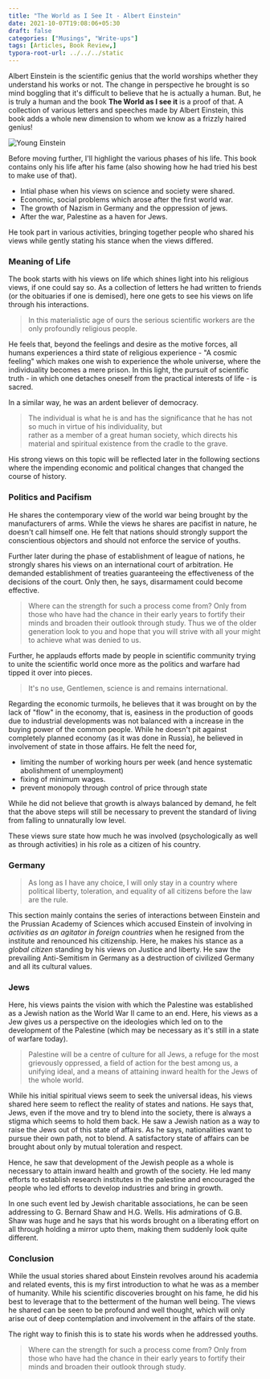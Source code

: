 ```yaml
---
title: "The World as I See It - Albert Einstein"
date: 2021-10-07T19:08:06+05:30
draft: false
categories: ["Musings", "Write-ups"]
tags: [Articles, Book Review,]
typora-root-url: ../../../static
---
```


Albert Einstein is the scientific genius that the world worships whether they understand his works or not. The change in perspective he brought is so mind boggling that it's difficult to believe that he is actually a human. But, he is truly a human and the book **The World as I see it** is a proof of that. A collection of various letters and speeches made by Albert Einstein,  this book adds a whole new dimension to whom we know as a frizzly haired genius! 

![Young Einstein](https://i.pinimg.com/736x/61/3c/cb/613ccb969f25b7309e968420d3c0ebba.jpg)

Before moving further, I'll highlight the various phases of his life. This book contains only his life after his fame (also showing how he had tried his best to make use of that).
- Intial phase when his views on science and society were shared.
- Economic, social problems which arose after the first world war.
- The growth of Nazism in Germany and the oppression of jews.
- After the war, Palestine as a haven for Jews.

He took part in various activities, bringing together people who shared his views while gently stating his stance when the views differed. 

### Meaning of Life
The book starts with his views on life which shines light into his religious views, if one could say so.  As a collection of letters he had written to friends (or the obituaries if one is demised), here one gets to see his views on life through his interactions. 

> In this materialistic age of ours the serious scientific workers are the only profoundly religious people.

He feels that, beyond the feelings and desire as the motive forces, all humans experiences a third state of religious experience - "A cosmic feeling" which makes one wish to experience the whole universe, where the individuality becomes a mere prison. In this light, the pursuit of scientific truth - in which one detaches oneself from the practical interests of life - is sacred.

In a similar way, he was an ardent believer of democracy. 

> The individual is what he is and has the significance that he has not so much in virtue of his individuality, but  
rather as a member of a great human society, which directs his material and spiritual existence from the cradle to the grave.

His strong views on this topic will be reflected later in the following sections where the impending economic and political changes that changed the course of history.

### Politics and Pacifism

He shares the contemporary view of the world war being brought by the manufacturers of arms. While the views he shares are pacifist in nature, he doesn't call himself one. He felt that nations should strongly support the conscientious objectors and should not enforce the service of youths. 

Further later during the phase of establishment of league of nations, he strongly shares his views on an international court of arbitration. He demanded establishment of treaties guaranteeing the effectiveness of the decisions of the court. Only then, he says, disarmament could become effective. 
> Where can the strength for such a process come from? Only from those who have had the chance in their early years to fortify their minds and broaden their outlook through study. Thus we of the older generation look to you and hope that you will strive with all your might to achieve what was denied to us.

Further, he applauds efforts made by people in scientific community trying to unite the scientific world once more as the politics and warfare had tipped it over into pieces. 

> It's no use, Gentlemen, science is and remains international.

Regarding the economic turmoils, he believes that it was brought on by the lack of "flow" in the economy, that is, easiness in the production of goods due to industrial developments was not balanced with a increase in the buying power of the common people. While he doesn't pit against completely planned economy (as it was done in Russia), he believed in involvement of state in those affairs. He felt the need for,
- limiting the number of working hours per week (and hence systematic abolishment of unemployment)
- fixing of minimum wages.
- prevent monopoly through control of price through state

While he did not believe that growth is always balanced by demand, he felt that the above steps will still be necessary to prevent the standard of living from falling to unnaturally low level. 

These views sure state how much he was involved (psychologically as well as through activities) in his role as a citizen of his country.

### Germany
> As long as I have any choice, I will only stay in a country where political liberty, toleration, and equality of all citizens before the law are the rule.

This section mainly contains the series of interactions between Einstein and the Prussian Academy of Sciences which accused Einstein of involving in *activities as an agitator in foreign countries* when he resigned from the institute and renounced his citizenship. Here, he makes his stance as a *global citizen* standing by his views on Justice and liberty. He saw the  prevailing Anti-Semitism in Germany as a destruction of civilized Germany and all its cultural values.

### Jews
Here, his views paints the vision with which the Palestine was established as a Jewish nation as the World War II came to an end. Here, his views as a Jew gives us a perspective on the ideologies which led on to the development of the Palestine (which may be necessary as it's still in a state of warfare today).
> Palestine will be a centre of culture for all Jews, a refuge for the most grievously oppressed, a field of action for the best among us, a unifying ideal, and a means of attaining inward health for the Jews of the whole world.

While his initial spiritual views seem to seek the universal ideas, his views shared here seem to reflect the reality of states and nations. He says that, Jews, even if the move and try to blend into the society, there is always a stigma which seems to hold them back. He saw a Jewish nation as a way to raise the Jews out of this state of affairs. As he says, nationalities want to pursue their own path, not to blend. A satisfactory state of affairs can be brought about only by mutual toleration and respect. 

Hence, he saw that development of the Jewish people as a whole is necessary to attain inward health and growth of the society. He led many efforts to establish research institutes in the palestine and encouraged the people who led efforts to develop industries and bring in growth. 

In one such event led by Jewish charitable associations, he can be seen addressing to G. Bernard Shaw and H.G. Wells. His admirations of G.B. Shaw was huge and he says that his words brought on a liberating effort on all through holding a mirror upto them, making them suddenly look quite different.

### Conclusion

While the usual stories shared about Einstein revolves around his academia and related events, this is my first introduction to what he was as a member of humanity. While his scientific discoveries brought on his fame, he did his best to leverage that to the betterment of the human well being. The views he shared can be seen to be profound and well thought, which will only arise out of deep contemplation and involvement in the affairs of the state. 

The right way to finish this is to state his words when he addressed youths.

> Where can the strength for such a process come from? Only from those who have had the chance in their early years to fortify their minds and broaden their outlook through study.
